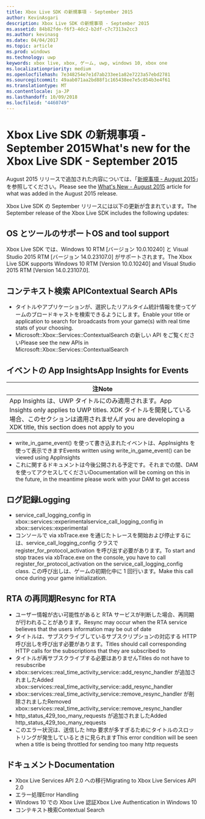 ```yaml
---
title: Xbox Live SDK の新規事項 - September 2015
author: KevinAsgari
description: Xbox Live SDK の新規事項 - September 2015
ms.assetid: 84b82fde-f6f3-4dc2-b2df-c7c7313a2cc3
ms.author: kevinasg
ms.date: 04/04/2017
ms.topic: article
ms.prod: windows
ms.technology: uwp
keywords: xbox live, xbox, ゲーム, uwp, windows 10, xbox one
ms.localizationpriority: medium
ms.openlocfilehash: 7e348254e7e1d7ab233ee1a82e7223a57ebd2781
ms.sourcegitcommit: 49aab071aa2bd88f1c165438ee7e5c854b3e4f61
ms.translationtype: MT
ms.contentlocale: ja-JP
ms.lasthandoff: 10/09/2018
ms.locfileid: "4460749"
---
```

# <a name="whats-new-for-the-xbox-live-sdk---september-2015"></a><span data-ttu-id="509a6-104">Xbox Live SDK の新規事項 - September 2015</span><span class="sxs-lookup"><span data-stu-id="509a6-104">What's new for the Xbox Live SDK - September 2015</span></span>

<span data-ttu-id="509a6-105">August 2015 リリースで追加された内容については、「[新規事項 - August 2015](1508-whats-new.md)」を参照してください。</span><span class="sxs-lookup"><span data-stu-id="509a6-105">Please see the [What's New - August 2015](1508-whats-new.md) article for what was added in the August 2015 release.</span></span>

<span data-ttu-id="509a6-106">Xbox Live SDK の September リリースには以下の更新が含まれています。</span><span class="sxs-lookup"><span data-stu-id="509a6-106">The September release of the Xbox Live SDK includes the following updates:</span></span>

## <a name="os-and-tool-support"></a><span data-ttu-id="509a6-107">OS とツールのサポート</span><span class="sxs-lookup"><span data-stu-id="509a6-107">OS and tool support</span></span> ##
<span data-ttu-id="509a6-108">Xbox Live SDK では、Windows 10 RTM [バージョン 10.0.10240] と Visual Studio 2015 RTM [バージョン 14.0.23107.0] がサポートされます。</span><span class="sxs-lookup"><span data-stu-id="509a6-108">The Xbox Live SDK supports Windows 10 RTM [Version 10.0.10240] and Visual Studio 2015 RTM [Version 14.0.23107.0].</span></span>

## <a name="contextual-search-apis"></a><span data-ttu-id="509a6-109">コンテキスト検索 API</span><span class="sxs-lookup"><span data-stu-id="509a6-109">Contextual Search APIs</span></span>
* <span data-ttu-id="509a6-110">タイトルやアプリケーションが、選択したリアルタイム統計情報を使ってゲームのブロードキャストを検索できるようにします。</span><span class="sxs-lookup"><span data-stu-id="509a6-110">Enable your title or application to search for broadcasts from your game(s) with real time stats of your choosing.</span></span>
* <span data-ttu-id="509a6-111">Microsoft::Xbox::Services::ContextualSearch の新しい API をご覧ください</span><span class="sxs-lookup"><span data-stu-id="509a6-111">Please see the new APIs in Microsoft::Xbox::Services::ContextualSearch</span></span>

## <a name="app-insights-for-events"></a><span data-ttu-id="509a6-112">イベントの App Insights</span><span class="sxs-lookup"><span data-stu-id="509a6-112">App Insights for Events</span></span>

| <span data-ttu-id="509a6-113">注</span><span class="sxs-lookup"><span data-stu-id="509a6-113">Note</span></span> |
|------|
| <span data-ttu-id="509a6-114">App Insights は、UWP タイトルにのみ適用されます。</span><span class="sxs-lookup"><span data-stu-id="509a6-114">App Insights only applies to UWP titles.</span></span>  <span data-ttu-id="509a6-115">XDK タイトルを開発している場合、このセクションは適用されません</span><span class="sxs-lookup"><span data-stu-id="509a6-115">If you are developing a XDK title, this section does not apply to you</span></span> |

<p/>

* <span data-ttu-id="509a6-116">write_in_game_event() を使って書き込まれたイベントは、AppInsights を使って表示できます</span><span class="sxs-lookup"><span data-stu-id="509a6-116">Events written using write_in_game_event() can be viewed using AppInsights</span></span>
* <span data-ttu-id="509a6-117">これに関するドキュメントは今後公開される予定です。それまでの間、DAM を使ってアクセスしてください</span><span class="sxs-lookup"><span data-stu-id="509a6-117">Documentation will be coming on this in the future, in the meantime please work with your DAM to get access</span></span>

## <a name="logging"></a><span data-ttu-id="509a6-118">ログ記録</span><span class="sxs-lookup"><span data-stu-id="509a6-118">Logging</span></span>
* <span data-ttu-id="509a6-119">service_call_logging_config in xbox::services::experimental</span><span class="sxs-lookup"><span data-stu-id="509a6-119">service_call_logging_config in xbox::services::experimental</span></span>
* <span data-ttu-id="509a6-120">コンソールで via xbTrace.exe を通じたトレースを開始および停止するには、service_call_logging_config クラスで register_for_protocol_activation を呼び出す必要があります。</span><span class="sxs-lookup"><span data-stu-id="509a6-120">To start and stop traces via xbTrace.exe on the console, you have to call register_for_protocol_activation on the service_call_logging_config class.</span></span>  <span data-ttu-id="509a6-121">この呼び出しは、ゲームの初期化中に 1 回行います。</span><span class="sxs-lookup"><span data-stu-id="509a6-121">Make this call once during your game initialization.</span></span>

## <a name="resync-for-rta"></a><span data-ttu-id="509a6-122">RTA の再同期</span><span class="sxs-lookup"><span data-stu-id="509a6-122">Resync for RTA</span></span>
* <span data-ttu-id="509a6-123">ユーザー情報が古い可能性があると RTA サービスが判断した場合、再同期が行われることがあります。</span><span class="sxs-lookup"><span data-stu-id="509a6-123">Resync may occur when the RTA service believes that the users information may be out of date</span></span>
* <span data-ttu-id="509a6-124">タイトルは、サブスクライブしているサブスクリプションの対応する HTTP 呼び出しを呼び出す必要があります。</span><span class="sxs-lookup"><span data-stu-id="509a6-124">Titles should call corresponding HTTP calls for the subscriptions that they are subscribed to</span></span>
* <span data-ttu-id="509a6-125">タイトルが再サブスクライブする必要はありません</span><span class="sxs-lookup"><span data-stu-id="509a6-125">Titles do not have to resubscribe</span></span>
* <span data-ttu-id="509a6-126">xbox::services::real_time_activity_service::add_resync_handler が追加されました</span><span class="sxs-lookup"><span data-stu-id="509a6-126">Added xbox::services::real_time_activity_service::add_resync_handler</span></span>
* <span data-ttu-id="509a6-127">xbox::services::real_time_activity_service::remove_resync_handler が削除されました</span><span class="sxs-lookup"><span data-stu-id="509a6-127">Removed xbox::services::real_time_activity_service::remove_resync_handler</span></span>
* <span data-ttu-id="509a6-128">http_status_429_too_many_requests が追加されました</span><span class="sxs-lookup"><span data-stu-id="509a6-128">Added http_status_429_too_many_requests</span></span>
* <span data-ttu-id="509a6-129">このエラー状況は、送信した http 要求が多すぎるためにタイトルのスロットリングが発生しているときに見られます</span><span class="sxs-lookup"><span data-stu-id="509a6-129">This error condition will be seen when a title is being throttled for sending too many http requests</span></span>

## <a name="documentation"></a><span data-ttu-id="509a6-130">ドキュメント</span><span class="sxs-lookup"><span data-stu-id="509a6-130">Documentation</span></span>
* <span data-ttu-id="509a6-131">Xbox Live Services API 2.0 への移行</span><span class="sxs-lookup"><span data-stu-id="509a6-131">Migrating to Xbox Live Services API 2.0</span></span>
* <span data-ttu-id="509a6-132">エラー処理</span><span class="sxs-lookup"><span data-stu-id="509a6-132">Error Handling</span></span>
* <span data-ttu-id="509a6-133">Windows 10 での Xbox Live 認証</span><span class="sxs-lookup"><span data-stu-id="509a6-133">Xbox Live Authentication in Windows 10</span></span>
* <span data-ttu-id="509a6-134">コンテキスト検索</span><span class="sxs-lookup"><span data-stu-id="509a6-134">Contextual Search</span></span>
